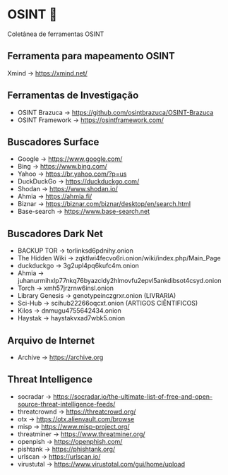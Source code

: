 # OSINT 🔎
Coletânea de ferramentas OSINT

## Ferramenta para mapeamento OSINT
  Xmind -> https://xmind.net/
 
## Ferramentas de Investigação
* OSINT Brazuca -> https://github.com/osintbrazuca/OSINT-Brazuca
* OSINT Framework -> https://osintframework.com/

## Buscadores Surface
* Google -> https://www.google.com/
* Bing -> https://www.bing.com/
* Yahoo -> https://br.yahoo.com/?p=us
* DuckDuckGo -> https://duckduckgo.com/
* Shodan -> https://www.shodan.io/
* Ahmia -> https://ahmia.fi/
* Biznar -> https://biznar.com/biznar/desktop/en/search.html
* Base-search -> https://www.base-search.net

## Buscadores Dark Net
* BACKUP TOR -> torlinksd6pdnihy.onion
* The Hidden Wiki -> zqktlwi4fecvo6ri.onion/wiki/index.php/Main_Page
* duckduckgo -> 3g2upl4pq6kufc4m.onion
* Ahmia -> juhanurmihxlp77nkq76byazcldy2hlmovfu2epvl5ankdibsot4csyd.onion
* Torch -> xmh57jrzrnw6insl.onion
* Library Genesis -> genotypeinczgrxr.onion (LIVRARIA)
* Sci-Hub -> scihub22266oqcxt.onion (ARTIGOS CIÊNTIFICOS)
* Kilos -> dnmugu4755642434.onion
* Haystak -> haystakvxad7wbk5.onion

## Arquivo de Internet
* Archive -> https://archive.org

## Threat Intelligence
* socradar -> https://socradar.io/the-ultimate-list-of-free-and-open-source-threat-intelligence-feeds/
* threatcrownd -> https://threatcrowd.org/
* otx -> https://otx.alienvault.com/browse
* misp -> https://www.misp-project.org/
* threatminer -> https://www.threatminer.org/ 
* openpish -> https://openphish.com/ 
* pishtank -> https://phishtank.org/
* urlscan -> https://urlscan.io/
* virustutal -> https://www.virustotal.com/gui/home/upload
